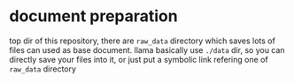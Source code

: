 # document preparation

top dir of this repository, there are `raw_data` directory which saves lots of files can used as base document.
llama basically use `./data` dir, so you can directly save your files into it, or just put a symbolic link refering one of `raw_data` directory
